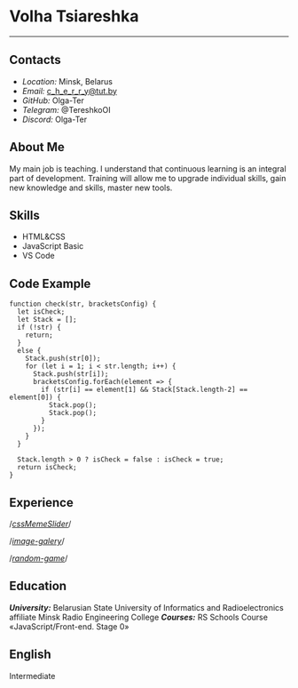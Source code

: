 # **Volha Tsiareshka**
*****************************

## **Contacts**
* _Location:_ Minsk, Belarus
* _Email:_ c_h_e_r_r_y@tut.by
* _GitHub:_ Olga-Ter
* _Telegram:_ @TereshkoOI
* _Discord:_ Olga-Ter

## **About Me**
My main job is teaching. I understand that continuous learning is an integral part of development. Training will allow me to upgrade individual skills, gain new knowledge and skills, master new tools.

## **Skills**
* HTML&CSS
* JavaScript Basic
* VS Code

## **Code Example**
```
function check(str, bracketsConfig) {
  let isCheck;
  let Stack = [];
  if (!str) {
    return;
  }
  else {
    Stack.push(str[0]);
    for (let i = 1; i < str.length; i++) {
      Stack.push(str[i]);
      bracketsConfig.forEach(element => {
        if (str[i] == element[1] && Stack[Stack.length-2] == element[0]) {
          Stack.pop();
          Stack.pop();
        }
      });
    }
  } 
 
  Stack.length > 0 ? isCheck = false : isCheck = true;
  return isCheck;
}
```

## **Experience**
/*[cssMemeSlider](https://olga-ter.github.io/cssMemeSlider/cssMemeSlider/)*/

/*[image-galery](https://rolling-scopes-school.github.io/olga-ter-JSFEPRESCHOOL2023Q2/image-galery/)*/

/*[random-game](https://rolling-scopes-school.github.io/olga-ter-JSFEPRESCHOOL2023Q2/random-game/)*/

## **Education**
**_University:_**
Belarusian State University of Informatics and Radioelectronics affiliate Minsk Radio Engineering College
**_Courses:_**
RS Schools Course «JavaScript/Front-end. Stage 0»

## **English**
Intermediate

